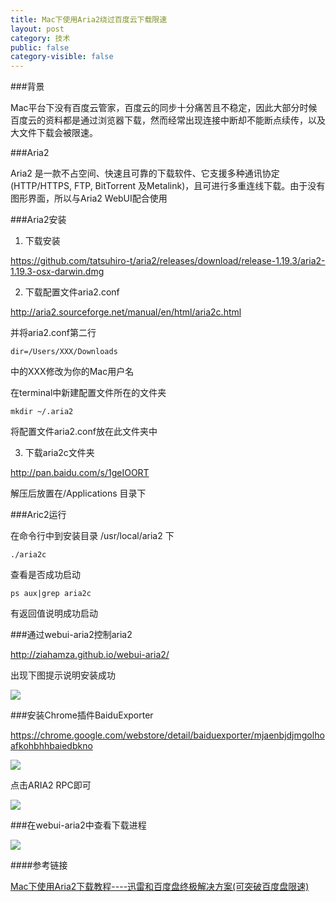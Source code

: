 ```yaml
---
title: Mac下使用Aria2绕过百度云下载限速
layout: post
category: 技术
public: false
category-visible: false
---
```


###背景

Mac平台下没有百度云管家，百度云的同步十分痛苦且不稳定，因此大部分时候百度云的资料都是通过浏览器下载，然而经常出现连接中断却不能断点续传，以及大文件下载会被限速。

###Aria2
	
Aria2 是一款不占空间、快速且可靠的下载软件、它支援多种通讯协定(HTTP/HTTPS, FTP, BitTorrent 及Metalink)，且可进行多重连线下载。由于没有图形界面，所以与Aria2 WebUI配合使用

###Aria2安装
	
1. 下载安装

https://github.com/tatsuhiro-t/aria2/releases/download/release-1.19.3/aria2-1.19.3-osx-darwin.dmg

2. 下载配置文件aria2.conf

http://aria2.sourceforge.net/manual/en/html/aria2c.html

并将aria2.conf第二行

	dir=/Users/XXX/Downloads

中的XXX修改为你的Mac用户名

在terminal中新建配置文件所在的文件夹

	mkdir ~/.aria2
	
将配置文件aria2.conf放在此文件夹中

3. 下载aria2c文件夹

http://pan.baidu.com/s/1geIOORT

解压后放置在/Applications 目录下

###Aric2运行

在命令行中到安装目录 /usr/local/aria2 下

	./aria2c
	
查看是否成功启动

	ps aux|grep aria2c
	
有返回值说明成功启动

###通过webui-aria2控制aria2

http://ziahamza.github.io/webui-aria2/

出现下图提示说明安装成功

![](http://7xoc7e.com1.z0.glb.clouddn.com/16-5-22/77133568.jpg)

###安装Chrome插件BaiduExporter

https://chrome.google.com/webstore/detail/baiduexporter/mjaenbjdjmgolhoafkohbhhbaiedbkno

![](http://7xoc7e.com1.z0.glb.clouddn.com/16-5-22/99097788.jpg)

点击ARIA2 RPC即可

![](http://7xoc7e.com1.z0.glb.clouddn.com/16-5-22/74836643.jpg)

###在webui-aria2中查看下载进程

![](http://7xoc7e.com1.z0.glb.clouddn.com/16-5-22/93423386.jpg)


####参考链接

[Mac下使用Aria2下载教程----迅雷和百度盘终极解决方案(可突破百度盘限速)](http://bbs.feng.com/read-htm-tid-9585996.html)

